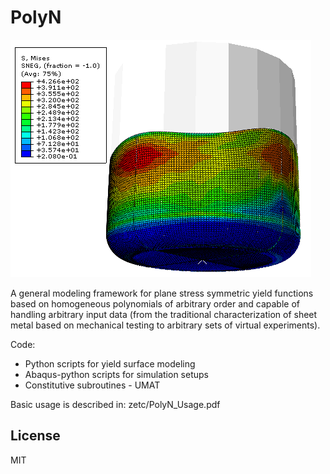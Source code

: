 

#  PolyN
![My Image](zetc/cup_drawing.png)


A general modeling framework for plane stress symmetric yield functions based on homogeneous polynomials of arbitrary order and capable of handling arbitrary input data 
(from the traditional characterization of sheet metal based on mechanical testing to arbitrary sets of virtual experiments).

Code:

- Python scripts for yield surface modeling 
- Abaqus-python scripts for simulation setups
- Constitutive subroutines - UMAT


Basic usage is described in: zetc/PolyN_Usage.pdf


##  License

MIT



